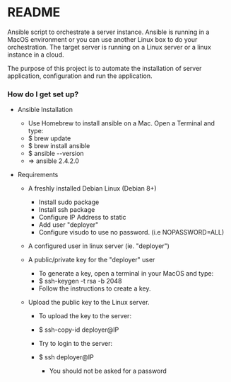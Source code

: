 # README #

Ansible script to orchestrate a server instance. Ansible is running in a
MacOS environment or you can use another Linux box to do your orchestration.
The target server is running on a Linux server or a linux instance in a cloud.

The purpose of this project is to automate the installation of server
application, configuration and run the application.

### How do I get set up? ###

* Ansible Installation

  * Use Homebrew to install ansible on a Mac. Open a Terminal and type:
  * $ brew update
  * $ brew install ansible
  * $ ansible --version
  * =>  ansible 2.4.2.0

* Requirements
  * A freshly installed Debian Linux (Debian 8+)
    * Install sudo package
    * Install ssh package
    * Configure IP Address to static
    * Add user "deployer"
    * Configure visudo to use no password. (i.e NOPASSWORD=ALL)

  * A configured user in linux server (ie. "deployer")

  * A public/private key for the "deployer" user
    * To generate a key, open a terminal in your MacOS and type:
    * $ ssh-keygen -t rsa -b 2048
    * Follow the instructions to create a key.

  * Upload the public key to the Linux server.
    * To upload the key to the server:
    * $ ssh-copy-id deployer@IP

    * Try to login to the server:
    * $ ssh deployer@IP
      + You should not be asked for a password
